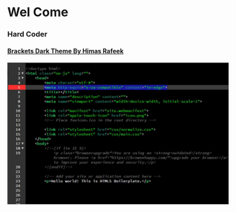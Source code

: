 # Wel Come
### Hard Coder
#### [Brackets Dark Theme By Himas Rafeek](https://www.fiverr.com/himasrafeek)
![](https://github.com/HimasRafeek/Hard-Coder-Brackets-Dark-Theme/blob/master/Preview.JPG)
